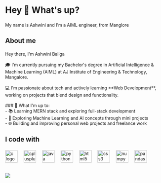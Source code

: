 <h1 align="left">Hey 👋 What's up?</h1>

###

<p align="left">My name is Ashwini  and I'm a AIML engineer, from Manglore</p>

###

<h2 align="left">About me</h2>

###

<p align="left">Hey there, I'm Ashwini Baliga<br><br>🎓 I'm currently pursuing my Bachelor's degree in Artificial Intelligence & Machine Learning (AIML) at AJ Institute of Engineering & Technology, Mangalore.<br><br>💻 I'm passionate about tech and actively learning **Web Development**, working on projects that blend design and functionality.<br><br>
### 🚀 What I'm up to:<br>- 📚 Learning MERN stack and exploring full-stack development<br>- 🤖 Exploring Machine Learning and AI concepts through mini projects<br>- 🌐 Building and improving personal web projects and freelance work</p>

###

<h2 align="left">I code with</h2>

###

<div align="left">
  <img src="https://cdn.jsdelivr.net/gh/devicons/devicon/icons/c/c-original.svg" height="40" alt="c logo"  />
  <img width="12" />
  <img src="https://cdn.jsdelivr.net/gh/devicons/devicon/icons/cplusplus/cplusplus-original.svg" height="40" alt="cplusplus logo"  />
  <img width="12" />
  <img src="https://cdn.jsdelivr.net/gh/devicons/devicon/icons/java/java-original.svg" height="40" alt="java logo"  />
  <img width="12" />
  <img src="https://cdn.jsdelivr.net/gh/devicons/devicon/icons/python/python-original.svg" height="40" alt="python logo"  />
  <img width="12" />
  <img src="https://cdn.jsdelivr.net/gh/devicons/devicon/icons/html5/html5-original.svg" height="40" alt="html5 logo"  />
  <img width="12" />
  <img src="https://cdn.jsdelivr.net/gh/devicons/devicon/icons/css3/css3-original.svg" height="40" alt="css3 logo"  />
  <img width="12" />
  <img src="https://cdn.jsdelivr.net/gh/devicons/devicon/icons/numpy/numpy-original.svg" height="40" alt="numpy logo"  />
  <img width="12" />
  <img src="https://cdn.jsdelivr.net/gh/devicons/devicon/icons/pandas/pandas-original.svg" height="40" alt="pandas logo"  />
</div>

<br/>![](https://github-readme-streak-stats.herokuapp.com/?user=ashwinibaliga&theme=dark&hide_border=false)<br/>


###
